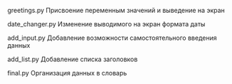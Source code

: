 greetings.py
Присвоение переменным значений и выведение на экран

date_changer.py
Изменение выводимого на экран формата даты

add_input.py
Добавление возможности самостоятельного введения данных

add_list.py
Добавление списка заголовков

final.py
Организация данных в словарь
